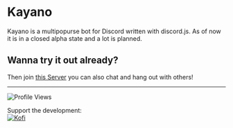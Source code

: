 # Kayano
Kayano is a multipopurse bot for Discord written with discord.js. As of now it is in a closed alpha state and a lot is planned. 

## Wanna try it out already?
Then join [this Server](https://discord.gg/ngkUdXQZ8P) you can also chat and hang out with others!

<hr>

![Profile Views](https://komarev.com/ghpvc/?username=kayano-bot&color=grey&style=flat-square)

Support the development:<br>
[![Kofi](https://img.shields.io/badge/Ko--fi-F16061?style=for-the-badge&logo=ko-fi&logoColor=white)](https://ko-fi.com/pukima)
